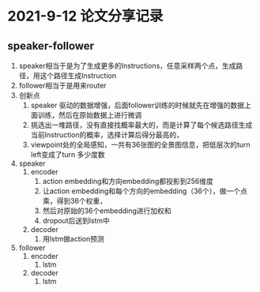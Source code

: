 # 2021-9-12 论文分享记录

## speaker-follower

1. speaker相当于是为了生成更多的Instructions，任意采样两个点，生成路径，用这个路径生成Instruction
2. follower相当于是用来router
3. 创新点
   1. speaker 驱动的数据增强，后面follower训练的时候就先在增强的数据上面训练，然后在原始数据上进行微调
   2. 挑选出一堆路径，没有直接找概率最大的，而是计算了每个候选路径生成当前Instruction的概率，选择计算后得分最高的，
   3. viewpoint处的全局感知，一共有36张图的全景图信息，把低层次的turn left变成了turn 多少度数
4. speaker
   1. encoder
      1. action embedding和方向embedding都投影到256维度
      2. 让action embedding和每个方向的embedding（36个），做一个点乘，得到36个权重，
      3. 然后对原始的36个embedding进行加权和
      4. dropout后送到lstm中
   2. decoder
      1. 用lstm做action预测
5. follower
   1. encoder
      1. lstm
   2. decoder
      1. lstm